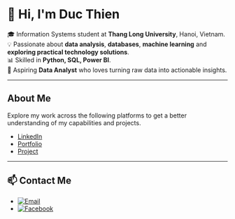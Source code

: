 # 👋 Hi, I'm Duc Thien  

🎓 Information Systems student at **Thang Long University**, Hanoi, Vietnam.  
💡 Passionate about **data analysis**, **databases**, **machine learning** and **exploring practical technology solutions**.  
📊 Skilled in **Python, SQL, Power BI**.  
🚀 Aspiring **Data Analyst** who loves turning raw data into actionable insights.  

---
## About Me

Explore my work across the following platforms to get a better understanding of my capabilities and projects.
- [LinkedIn](https://www.linkedin.com/in/%C4%91%E1%BB%A9c-thi%E1%BB%87n-v%C5%A9-991a40243/)
- [Portfolio](https://long-babcat-00f.notion.site/Vu-Duc-Thien-Data-Analyst-Portfolio-26db14dc3e1e80e8971de1cffbdd0ca8)
- [Project](https://www.datascienceportfol.io/vdt18022005)
---

## 📫 Contact Me
- [![Email](https://img.shields.io/badge/Email-vdt18022005%40gmail.com-D14836?logo=gmail&logoColor=white)](mailto:vdt18022005@gmail.com)
- [![Facebook](https://img.shields.io/badge/Facebook-Vu%20Duc%20Thien-1877F2?logo=facebook&logoColor=white)](https://www.facebook.com/ducthienvu.2005/)

